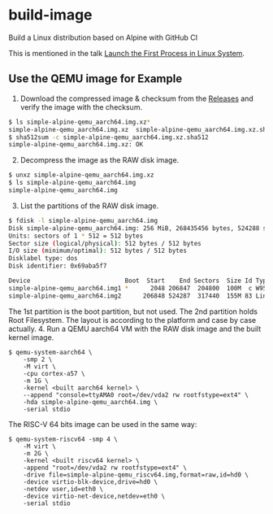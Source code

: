# build-image
Build a Linux distribution based on Alpine with GitHub CI

This is mentioned in the talk [Launch the First Process in Linux System](https://www.slideshare.net/chienhungpan/launch-the-first-process-in-linux-system).

## Use the QEMU image for Example

1. Download the compressed image & checksum from the [Releases](https://github.com/starnight/build-image/releases) and verify the image with the checksum.
```sh
$ ls simple-alpine-qemu_aarch64.img.xz*
simple-alpine-qemu_aarch64.img.xz  simple-alpine-qemu_aarch64.img.xz.sha512
$ sha512sum -c simple-alpine-qemu_aarch64.img.xz.sha512
simple-alpine-qemu_aarch64.img.xz: OK
```
2. Decompress the image as the RAW disk image.
```sh
$ unxz simple-alpine-qemu_aarch64.img.xz
$ ls simple-alpine-qemu_aarch64.img
simple-alpine-qemu_aarch64.img
```
3. List the partitions of the RAW disk image.
```sh
$ fdisk -l simple-alpine-qemu_aarch64.img
Disk simple-alpine-qemu_aarch64.img: 256 MiB, 268435456 bytes, 524288 sectors
Units: sectors of 1 * 512 = 512 bytes
Sector size (logical/physical): 512 bytes / 512 bytes
I/O size (minimum/optimal): 512 bytes / 512 bytes
Disklabel type: dos
Disk identifier: 0x69aba5f7

Device                          Boot  Start    End Sectors  Size Id Type
simple-alpine-qemu_aarch64.img1 *      2048 206847  204800  100M  c W95 FAT32 (LBA)
simple-alpine-qemu_aarch64.img2      206848 524287  317440  155M 83 Linux
```
  The 1st partition is the boot partition, but not used.  The 2nd partition holds Root Filesystem.  The layout is according to the platform and case by case actually.
4. Run a QEMU aarch64 VM with the RAW disk image and the built kernel image.
```
$ qemu-system-aarch64 \
	-smp 2 \
	-M virt \
	-cpu cortex-a57 \
	-m 1G \
	-kernel <built aarch64 kernel> \
	--append "console=ttyAMA0 root=/dev/vda2 rw rootfstype=ext4" \
	-hda simple-alpine-qemu_aarch64.img \
	-serial stdio
```

The RISC-V 64 bits image can be used in the same way:
```
$ qemu-system-riscv64 -smp 4 \
    -M virt \
    -m 2G \
    -kernel <built riscv64 kernel> \
    -append "root=/dev/vda2 rw rootfstype=ext4" \
    -drive file=simple-alpine-qemu_riscv64.img,format=raw,id=hd0 \
    -device virtio-blk-device,drive=hd0 \
    -netdev user,id=eth0 \
    -device virtio-net-device,netdev=eth0 \
    -serial stdio
```
